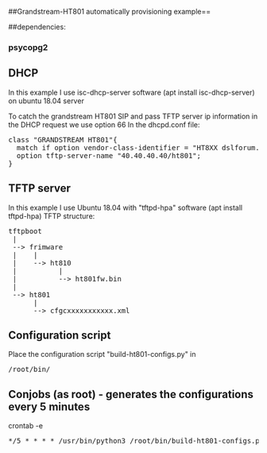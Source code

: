 ##Grandstream-HT801 automatically provisioning example==


##dependencies:
### psycopg2

## DHCP
In this example I use isc-dhcp-server software (apt install isc-dhcp-server) on ubuntu 18.04 server

To catch the grandstream HT801 SIP and pass TFTP server ip information in the DHCP request we use option 66
In the dhcpd.conf file:
<pre>
class "GRANDSTREAM HT801"{
  match if option vendor-class-identifier = "HT8XX dslforum.org";
  option tftp-server-name "40.40.40.40/ht801";
}
</pre>

## TFTP server
In this example I use Ubuntu 18.04 with "tftpd-hpa" software (apt install tftpd-hpa)
TFTP structure:
<pre>
tftpboot
 |
 --> frimware
 |    |
 |    --> ht810
 |          |
 |          --> ht801fw.bin
 |
 --> ht801
      |
      --> cfgcxxxxxxxxxxx.xml
</pre>

## Configuration script
Place the configuration script "build-ht801-configs.py" in <pre>/root/bin/</pre>

## Conjobs (as root) - generates the configurations every 5 minutes
crontab -e 
<pre>*/5 * * * * /usr/bin/python3 /root/bin/build-ht801-configs.py</pre>
